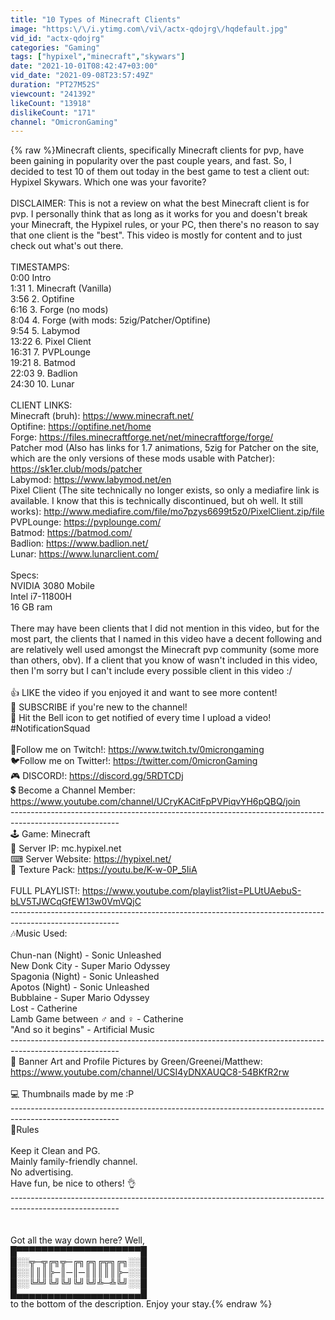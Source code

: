 ```yaml
---
title: "10 Types of Minecraft Clients"
image: "https:\/\/i.ytimg.com\/vi\/actx-qdojrg\/hqdefault.jpg"
vid_id: "actx-qdojrg"
categories: "Gaming"
tags: ["hypixel","minecraft","skywars"]
date: "2021-10-01T08:42:47+03:00"
vid_date: "2021-09-08T23:57:49Z"
duration: "PT27M52S"
viewcount: "241392"
likeCount: "13918"
dislikeCount: "171"
channel: "OmicronGaming"
---
```

{% raw %}Minecraft clients, specifically Minecraft clients for pvp, have been gaining in popularity over the past couple years, and fast. So, I decided to test 10 of them out today in the best game to test a client out: Hypixel Skywars. Which one was your favorite?<br /><br />DISCLAIMER: This is not a review on what the best Minecraft client is for pvp. I personally think that as long as it works for you and doesn't break your Minecraft, the Hypixel rules, or your PC, then there's no reason to say that one client is the &quot;best&quot;. This video is mostly for content and to just check out what's out there.<br /><br />TIMESTAMPS:<br />0:00 Intro<br />1:31 1. Minecraft (Vanilla)<br />3:56 2. Optifine<br />6:16 3. Forge (no mods)<br />8:04 4. Forge (with mods: 5zig/Patcher/Optifine)<br />9:54 5. Labymod<br />13:22 6. Pixel Client<br />16:31 7. PVPLounge<br />19:21 8. Batmod<br />22:03 9. Badlion<br />24:30 10. Lunar<br /><br />CLIENT LINKS:<br />Minecraft (bruh): <a rel="nofollow" target="blank" href="https://www.minecraft.net/">https://www.minecraft.net/</a><br />Optifine: <a rel="nofollow" target="blank" href="https://optifine.net/home">https://optifine.net/home</a><br />Forge: <a rel="nofollow" target="blank" href="https://files.minecraftforge.net/net/minecraftforge/forge/">https://files.minecraftforge.net/net/minecraftforge/forge/</a><br />Patcher mod (Also has links for 1.7 animations, 5zig for Patcher on the site, which are the only versions of these mods usable with Patcher): <a rel="nofollow" target="blank" href="https://sk1er.club/mods/patcher">https://sk1er.club/mods/patcher</a><br />Labymod: <a rel="nofollow" target="blank" href="https://www.labymod.net/en">https://www.labymod.net/en</a><br />Pixel Client (The site technically no longer exists, so only a mediafire link is available. I know that this is technically discontinued, but oh well. It still works): <a rel="nofollow" target="blank" href="http://www.mediafire.com/file/mo7pzys6699t5z0/PixelClient.zip/file">http://www.mediafire.com/file/mo7pzys6699t5z0/PixelClient.zip/file</a><br />PVPLounge: <a rel="nofollow" target="blank" href="https://pvplounge.com/">https://pvplounge.com/</a><br />Batmod: <a rel="nofollow" target="blank" href="https://batmod.com/">https://batmod.com/</a><br />Badlion: <a rel="nofollow" target="blank" href="https://www.badlion.net/">https://www.badlion.net/</a><br />Lunar: <a rel="nofollow" target="blank" href="https://www.lunarclient.com/">https://www.lunarclient.com/</a><br /><br />Specs:<br />NVIDIA 3080 Mobile<br />Intel i7-11800H<br />16 GB ram<br /><br />There may have been clients that I did not mention in this video, but for the most part, the clients that I named in this video have a decent following and are relatively well used amongst the Minecraft pvp community (some more than others, obv). If a client that you know of wasn't included in this video, then I'm sorry but I can't include every possible client in this video :/<br /><br />👍 LIKE the video if you enjoyed it and want to see more content! <br />📍  SUBSCRIBE if you're new to the channel!<br />🔔 Hit the Bell icon to get notified of every time I upload a video! #NotificationSquad<br /><br />🔴Follow me on Twitch!: <a rel="nofollow" target="blank" href="https://www.twitch.tv/0microngaming">https://www.twitch.tv/0microngaming</a><br />🐦Follow me on Twitter!: <a rel="nofollow" target="blank" href="https://twitter.com/0micronGaming">https://twitter.com/0micronGaming</a><br />🎮 DISCORD!: <a rel="nofollow" target="blank" href="https://discord.gg/5RDTCDj">https://discord.gg/5RDTCDj</a><br />💲 Become a Channel Member: <a rel="nofollow" target="blank" href="https://www.youtube.com/channel/UCryKACitFpPVPiqvYH6pQBQ/join">https://www.youtube.com/channel/UCryKACitFpPVPiqvYH6pQBQ/join</a><br />---------------------------------------------------------------------------------------------------------<br />🕹️ Game: Minecraft<br />🔑 Server IP: mc.hypixel.net<br />⌨ Server Website: <a rel="nofollow" target="blank" href="https://hypixel.net/">https://hypixel.net/</a><br />📂 Texture Pack: <a rel="nofollow" target="blank" href="https://youtu.be/K-w-0P_5IiA">https://youtu.be/K-w-0P_5IiA</a><br /><br />FULL PLAYLIST!: <a rel="nofollow" target="blank" href="https://www.youtube.com/playlist?list=PLUtUAebuS-bLV5TJWCqGfEW13w0VmVQjC">https://www.youtube.com/playlist?list=PLUtUAebuS-bLV5TJWCqGfEW13w0VmVQjC</a><br />---------------------------------------------------------------------------------------------------------<br />🎶Music Used:<br /><br />Chun-nan (Night) - Sonic Unleashed<br />New Donk City - Super Mario Odyssey<br />Spagonia (Night) - Sonic Unleashed<br />Apotos (Night) - Sonic Unleashed<br />Bubblaine - Super Mario Odyssey<br />Lost - Catherine<br />Lamb Game between ♂ and ♀ - Catherine<br />&quot;And so it begins&quot; - Artificial Music<br />---------------------------------------------------------------------------------------------------------<br />🎨 Banner Art and Profile Pictures by Green/Greenei/Matthew: <a rel="nofollow" target="blank" href="https://www.youtube.com/channel/UCSI4yDNXAUQC8-54BKfR2rw">https://www.youtube.com/channel/UCSI4yDNXAUQC8-54BKfR2rw</a><br /><br />💻 Thumbnails made by me :P<br />---------------------------------------------------------------------------------------------------------<br />🚫Rules<br /><br />Keep it Clean and PG.<br />Mainly family-friendly channel.<br />No advertising.<br />Have fun, be nice to others! 👌<br />---------------------------------------------------------------------------------------------------------<br /><br /><br />Got all the way down here? Well,<br />█▀▀▀▀▀▀▀▀▀▀▀▀▀▀▀▀▀▀▀▀█<br />█░░╦─╦╔╗╦─╔╗╔╗╔╦╗╔╗░░█<br />█░░║║║╠─║─║─║║║║║╠─░░█<br />█░░╚╩╝╚╝╚╝╚╝╚╝╩─╩╚╝░░█<br />█▄▄▄▄▄▄▄▄▄▄▄▄▄▄▄▄▄▄▄▄█<br />to the bottom of the description. Enjoy your stay.{% endraw %}
